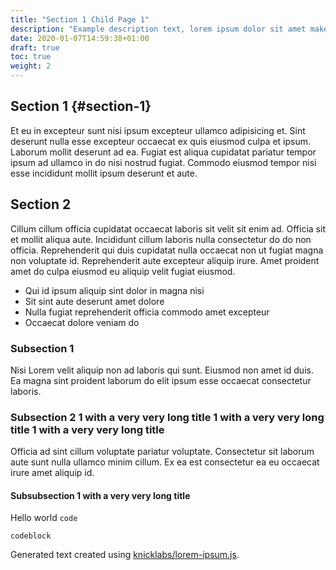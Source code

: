 ```yaml
---
title: "Section 1 Child Page 1"
description: "Example description text, lorem ipsum dolor sit amet make it look good"
date: 2020-01-07T14:59:38+01:00
draft: true
toc: true
weight: 2
---
```


## Section 1 {#section-1}

Et eu in excepteur sunt nisi ipsum excepteur ullamco adipisicing et. Sint deserunt nulla esse excepteur occaecat ex quis eiusmod culpa et ipsum. Laborum mollit deserunt ad ea. Fugiat est aliqua cupidatat pariatur tempor ipsum ad ullamco in do nisi nostrud fugiat. Commodo eiusmod tempor nisi esse incididunt mollit ipsum deserunt et aute.

## Section 2

Cillum cillum officia cupidatat occaecat laboris sit velit sit enim ad. Officia sit et mollit aliqua aute. Incididunt cillum laboris nulla consectetur do do non officia. Reprehenderit qui duis cupidatat nulla occaecat non ut fugiat magna non voluptate id. Reprehenderit aute excepteur aliquip irure. Amet proident amet do culpa eiusmod eu aliquip velit fugiat eiusmod.

- Qui id ipsum aliquip sint dolor in magna nisi
- Sit sint aute deserunt amet dolore
- Nulla fugiat reprehenderit officia commodo amet excepteur
- Occaecat dolore veniam do

### Subsection 1

Nisi Lorem velit aliquip non ad laboris qui sunt. Eiusmod non amet id duis. Ea magna sint proident laborum do elit ipsum esse occaecat consectetur laboris.

### Subsection 2 1 with a very very long title  1 with a very very long title  1 with a very very long title

Officia ad sint cillum voluptate pariatur voluptate. Consectetur sit laborum aute sunt nulla ullamco minim cillum. Ex ea est consectetur ea eu occaecat irure amet aliquip id.

#### Subsubsection 1 with a very very long title

Hello world `code`

```shell
codeblock
```

Generated text created using [knicklabs/lorem-ipsum.js](https://github.com/knicklabs/lorem-ipsum.js).

